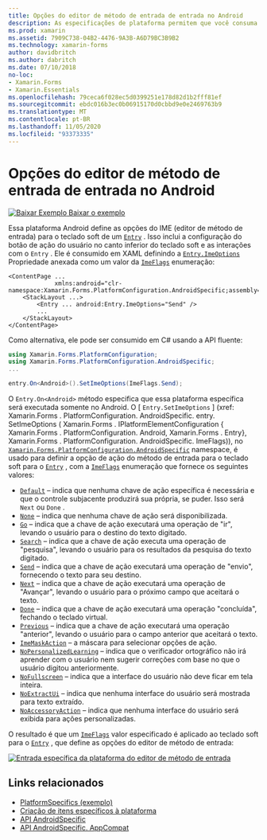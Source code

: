 ```yaml
---
title: Opções do editor de método de entrada de entrada no Android
description: As especificações de plataforma permitem que você consuma a funcionalidade que só está disponível em uma plataforma específica, sem implementar renderizadores ou efeitos personalizados. Este artigo explica como consumir a plataforma Android específica que define as opções do editor de método de entrada para o teclado virtual para uma entrada.
ms.prod: xamarin
ms.assetid: 7909C738-04B2-4476-9A3B-A6D79BC3B9B2
ms.technology: xamarin-forms
author: davidbritch
ms.author: dabritch
ms.date: 07/10/2018
no-loc:
- Xamarin.Forms
- Xamarin.Essentials
ms.openlocfilehash: 79ceca6f028ec5d0399251e178d82d1b2fff81ef
ms.sourcegitcommit: ebdc016b3ec0b06915170d0cbbd9e0e2469763b9
ms.translationtype: MT
ms.contentlocale: pt-BR
ms.lasthandoff: 11/05/2020
ms.locfileid: "93373335"
---
```

# <a name="entry-input-method-editor-options-on-android"></a>Opções do editor de método de entrada de entrada no Android

[![Baixar Exemplo](~/media/shared/download.png) Baixar o exemplo](/samples/xamarin/xamarin-forms-samples/userinterface-platformspecifics)

Essa plataforma Android define as opções do IME (editor de método de entrada) para o teclado soft de um [`Entry`](xref:Xamarin.Forms.Entry) . Isso inclui a configuração do botão de ação do usuário no canto inferior do teclado soft e as interações com o `Entry` . Ele é consumido em XAML definindo a [`Entry.ImeOptions`](xref:Xamarin.Forms.PlatformConfiguration.AndroidSpecific.Entry.ImeOptionsProperty) Propriedade anexada como um valor da [`ImeFlags`](xref:Xamarin.Forms.PlatformConfiguration.AndroidSpecific.ImeFlags) enumeração:

```xaml
<ContentPage ...
             xmlns:android="clr-namespace:Xamarin.Forms.PlatformConfiguration.AndroidSpecific;assembly=Xamarin.Forms.Core">
    <StackLayout ...>
        <Entry ... android:Entry.ImeOptions="Send" />
        ...
    </StackLayout>
</ContentPage>
```

Como alternativa, ele pode ser consumido em C# usando a API fluente:

```csharp
using Xamarin.Forms.PlatformConfiguration;
using Xamarin.Forms.PlatformConfiguration.AndroidSpecific;
...

entry.On<Android>().SetImeOptions(ImeFlags.Send);
```

O `Entry.On<Android>` método especifica que essa plataforma específica será executada somente no Android. O [ `Entry.SetImeOptions` ] (xref: Xamarin.Forms . PlatformConfiguration. AndroidSpecific. entry. SetImeOptions ( Xamarin.Forms . IPlatformElementConfiguration { Xamarin.Forms . PlatformConfiguration. Android, Xamarin.Forms . Entry}, Xamarin.Forms . PlatformConfiguration. AndroidSpecific. ImeFlags)), no [`Xamarin.Forms.PlatformConfiguration.AndroidSpecific`](xref:Xamarin.Forms.PlatformConfiguration.AndroidSpecific) namespace, é usado para definir a opção de ação do método de entrada para o teclado soft para o [`Entry`](xref:Xamarin.Forms.Entry) , com a [`ImeFlags`](xref:Xamarin.Forms.PlatformConfiguration.AndroidSpecific.ImeFlags) enumeração que fornece os seguintes valores:

- [`Default`](xref:Xamarin.Forms.PlatformConfiguration.AndroidSpecific.ImeFlags.Default) – indica que nenhuma chave de ação específica é necessária e que o controle subjacente produzirá sua própria, se puder. Isso será `Next` ou `Done` .
- [`None`](xref:Xamarin.Forms.PlatformConfiguration.AndroidSpecific.ImeFlags.None) – indica que nenhuma chave de ação será disponibilizada.
- [`Go`](xref:Xamarin.Forms.PlatformConfiguration.AndroidSpecific.ImeFlags.Go) – indica que a chave de ação executará uma operação de "ir", levando o usuário para o destino do texto digitado.
- [`Search`](xref:Xamarin.Forms.PlatformConfiguration.AndroidSpecific.ImeFlags.Search) – indica que a chave de ação executa uma operação de "pesquisa", levando o usuário para os resultados da pesquisa do texto digitado.
- [`Send`](xref:Xamarin.Forms.PlatformConfiguration.AndroidSpecific.ImeFlags.Send) – indica que a chave de ação executará uma operação de "envio", fornecendo o texto para seu destino.
- [`Next`](xref:Xamarin.Forms.PlatformConfiguration.AndroidSpecific.ImeFlags.Next) – indica que a chave de ação executará uma operação de "Avançar", levando o usuário para o próximo campo que aceitará o texto.
- [`Done`](xref:Xamarin.Forms.PlatformConfiguration.AndroidSpecific.ImeFlags.Done) – indica que a chave de ação executará uma operação "concluída", fechando o teclado virtual.
- [`Previous`](xref:Xamarin.Forms.PlatformConfiguration.AndroidSpecific.ImeFlags.Previous) – indica que a chave de ação executará uma operação "anterior", levando o usuário para o campo anterior que aceitará o texto.
- [`ImeMaskAction`](xref:Xamarin.Forms.PlatformConfiguration.AndroidSpecific.ImeFlags.ImeMaskAction) – a máscara para selecionar opções de ação.
- [`NoPersonalizedLearning`](xref:Xamarin.Forms.PlatformConfiguration.AndroidSpecific.ImeFlags.NoPersonalizedLearning) – indica que o verificador ortográfico não irá aprender com o usuário nem sugerir correções com base no que o usuário digitou anteriormente.
- [`NoFullscreen`](xref:Xamarin.Forms.PlatformConfiguration.AndroidSpecific.ImeFlags.NoFullscreen) – indica que a interface do usuário não deve ficar em tela inteira.
- [`NoExtractUi`](xref:Xamarin.Forms.PlatformConfiguration.AndroidSpecific.ImeFlags.NoExtractUi) – indica que nenhuma interface do usuário será mostrada para texto extraído.
- [`NoAccessoryAction`](xref:Xamarin.Forms.PlatformConfiguration.AndroidSpecific.ImeFlags.NoAccessoryAction) – indica que nenhuma interface do usuário será exibida para ações personalizadas.

O resultado é que um [`ImeFlags`](xref:Xamarin.Forms.PlatformConfiguration.AndroidSpecific.ImeFlags) valor especificado é aplicado ao teclado soft para o [`Entry`](xref:Xamarin.Forms.Entry) , que define as opções do editor de método de entrada:

[![Entrada específica da plataforma do editor de método de entrada](entry-ime-options-images/entry-imeoptions.png "Entrada específica da plataforma do editor de método de entrada")](entry-ime-options-images/entry-imeoptions-large.png#lightbox "Entrada específica da plataforma do editor de método de entrada")

## <a name="related-links"></a>Links relacionados

- [PlatformSpecifics (exemplo)](/samples/xamarin/xamarin-forms-samples/userinterface-platformspecifics)
- [Criação de itens específicos à plataforma](~/xamarin-forms/platform/platform-specifics/index.md#creating-platform-specifics)
- [API AndroidSpecific](xref:Xamarin.Forms.PlatformConfiguration.AndroidSpecific)
- [API AndroidSpecific. AppCompat](xref:Xamarin.Forms.PlatformConfiguration.AndroidSpecific.AppCompat)